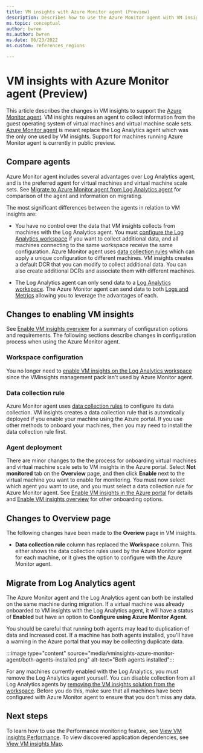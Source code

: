 ```yaml
---
title: VM insights with Azure Monitor agent (Preview)
description: Describes how to use the Azure Monitor agent with VM insights.
ms.topic: conceptual
author: bwren
ms.author: bwren
ms.date: 06/23/2022
ms.custom: references_regions

---
```


#  VM insights with Azure Monitor agent (Preview)
This article describes the changes in VM insights to support the [Azure Monitor agent](../agents/azure-monitor-agent-overview.md). VM insights requires an agent to collect information from the guest operating system of virtual machines and virtual machine scale sets. [Azure Monitor agent](../agents/azure-monitor-agent-overview.md) is meant replace the Log Analytics agent which was the only one used by VM insights. Support for machines running Azure Monitor agent is currently in public preview. 


## Compare agents
Azure Monitor agent includes several advantages over Log Analytics agent, and is the preferred agent for virtual machines and virtual machine scale sets. See [Migrate to Azure Monitor agent from Log Analytics agent](../agents/azure-monitor-agent-migration.md) for comparison of the agent and information on migrating.

The most significant differences between the agents in relation to VM insights are:

- You have no control over the data that VM insights collects from machines with the Log Analytics agent. You must [configure the Log Analytics workspace](../agents/agent-data-sources.md) if you want to collect additional data, and all machines connecting to the same workspace receive the same configuration. Azure Monitor agent uses [data collection rules](../essentials/data-collection-rule-overview.md) which can apply a unique configuration to different machines. VM insights creates a default DCR that you can modify to collect additional data. You can also create additional DCRs and associate them with different machines.
 
- The Log Analytics agent can only send data to a [Log Analytics workspace](../logs/log-analytics-workspace-overview.md). The Azure Monitor agent can send data to both [Logs and Metrics](../data-platform.md) allowing you to leverage the advantages of each. 


## Changes to enabling VM insights
See [Enable VM insights overview](vminsights-enable-overview.md) for a summary of configuration options and requirements. The following sections describe changes in configuration process when using the Azure Monitor agent.

### Workspace configuration
You no longer need to [enable VM insights on the Log Analytics workspace](vminsights-configure-workspace.md) since the VMinsights management pack isn't used by Azure Monitor agent.


### Data collection rule
Azure Monitor agent uses [data collection rules](../essentials/data-collection-rule-overview.md) to configure its data collection. VM insights creates a data collection rule that is automtically deployed if you enable your machine using the Azure portal. If you use other methods to onboard your machines, then you may need to install the data collection rule first.

### Agent deployment
There are minor changes to the the process for onboarding virtual machines and virtual machine scale sets to VM insights in the Azure portal. Select **Not monitored** tab on the **Overview** page, and then click **Enable** next to the virtual machine you want to enable for monitoring. You must now select which agent you want to use, and you must select a data collection rule for Azure Monitor agent. See [Enable VM insights in the Azure portal](vminsights-enable-portal.md) for details and [Enable VM insights overview](vminsights-enable-overview.md) for other onboarding options.


## Changes to Overview page

The following changes have been made to the **Overiew** page in VM insights.

- **Data collection rule** column has replaced the **Workspace** column. This either shows the data collection rules used by the Azure Monitor agent for each machine, or it gives the option to configure with the Azure Monitor agent.


## Migrate from Log Analytics agent
The Azure Monitor agent and the Log Analytics agent can both be installed on the same machine during migration. If a virtual machine was already onboarded to VM insights with the Log Analytics agent, it will have a status of **Enabled** but have an option to **Configure using Azure Monitor Agent**. 

 You should be careful that running both agents may lead to duplication of data and increased cost. If a machine has both agents installed, you'll have a warning in the Azure portal that you may be collecting duplicate data. 

:::image type="content" source="media/vminsights-azure-monitor-agent/both-agents-installed.png" alt-text="Both agents installed":::


For any machines currently enabled with the Log Analytics, you must remove the Log Analytics agent yourself. You can disable collection from all Log Analytics agents by [removing the VM insights solution from the workspace](vminsights-configure-workspace.md). Before you do this, make sure that all machines have been configured with Azure Monitor agent to ensure that you don't miss any data.




## Next steps

To learn how to use the Performance monitoring feature, see [View VM insights Performance](../vm/vminsights-performance.md). To view discovered application dependencies, see [View VM insights Map](../vm/vminsights-maps.md).
